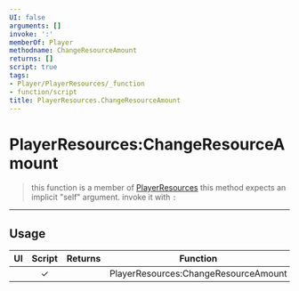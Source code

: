 ```yaml
---
UI: false
arguments: []
invoke: ':'
memberOf: Player
methodname: ChangeResourceAmount
returns: []
script: true
tags:
- Player/PlayerResources/_function
- function/script
title: PlayerResources.ChangeResourceAmount
---
```

# PlayerResources:ChangeResourceAmount
> this function is a member of [PlayerResources](civ-6/lua/PlayerResources.md)
> this method expects an implicit "self" argument. invoke it with `:`
-----
## Usage
|  UI | Script | Returns | Function | Arguments |
|:---:|:------:|-------:|:--------:|:---------|
| |✓||PlayerResources:ChangeResourceAmount||
